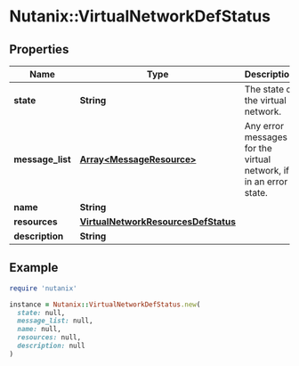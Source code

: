 # Nutanix::VirtualNetworkDefStatus

## Properties

| Name | Type | Description | Notes |
| ---- | ---- | ----------- | ----- |
| **state** | **String** | The state of the virtual network. | [optional] |
| **message_list** | [**Array&lt;MessageResource&gt;**](MessageResource.md) | Any error messages for the virtual network, if in an error state.  | [optional] |
| **name** | **String** |  | [optional] |
| **resources** | [**VirtualNetworkResourcesDefStatus**](VirtualNetworkResourcesDefStatus.md) |  | [optional] |
| **description** | **String** |  | [optional] |

## Example

```ruby
require 'nutanix'

instance = Nutanix::VirtualNetworkDefStatus.new(
  state: null,
  message_list: null,
  name: null,
  resources: null,
  description: null
)
```

